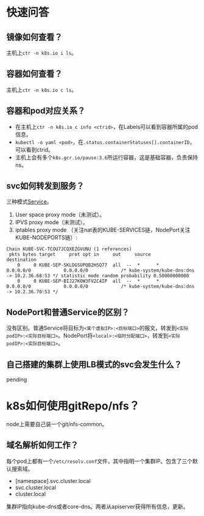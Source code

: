 # 快速问答

## 镜像如何查看？

主机上`ctr -n k8s.io i ls`。

## 容器如何查看？

主机上`ctr -n k8s.io c ls`。

## 容器和pod对应关系？

- 在主机上`ctr -n k8s.io c info <ctrid>`，在Labels可以看到容器所属的pod信息。
- `kubectl -o yaml <pod>`，在`.status.containerStatuses[].containerID`，可以看到ctrid。
- 主机上会有多个`k8s.gcr.io/pause:3.6`所运行容器，这是基础容器，负责保持ns。

## svc如何转发到服务？

三种模式[Service](https://kubernetes.io/docs/concepts/services-networking/service/)。

1. User space proxy mode（未测试）。
2. IPVS proxy mode（未测试）。
3. iptables proxy mode （关注nat表的KUBE-SERVICES链，NodePort关注KUBE-NODEPORTS链）:

```
Chain KUBE-SVC-TCOU7JCQXEZGVUNU (1 references)
 pkts bytes target     prot opt in     out     source               destination         
    0     0 KUBE-SEP-SKLOGSUPQB2HSQ77  all  --  *      *       0.0.0.0/0            0.0.0.0/0            /* kube-system/kube-dns:dns -> 10.2.36.68:53 */ statistic mode random probability 0.50000000000
    0     0 KUBE-SEP-BIJ27KOW3FV2C4IP  all  --  *      *       0.0.0.0/0            0.0.0.0/0            /* kube-system/kube-dns:dns -> 10.2.36.70:53 */
```

## NodePort和普通Service的区别？

没有区别。普通Service将目标为`<某个虚拟IP>:<目标端口>`的报文，转发到`<实际podIP>:<实际目标端口>`。NodePort将`<local>:<临时分配端口>`，转发到`<实际podIP>:<实际目标端口>`。

## 自己搭建的集群上使用LB模式的svc会发生什么？

pending

# k8s如何使用gitRepo/nfs？

node上需要自己装一个git/nfs-common。

## 域名解析如何工作？

每个pod上都有一个`/etc/resolv.conf`文件，其中指明一个集群IP。包含了三个默认搜索域。

* [namespace].svc.cluster.local
* svc.cluster.local
* cluster.local

集群IP指向kube-dns或者core-dns。两者从apiserver获得所有信息，更新。
